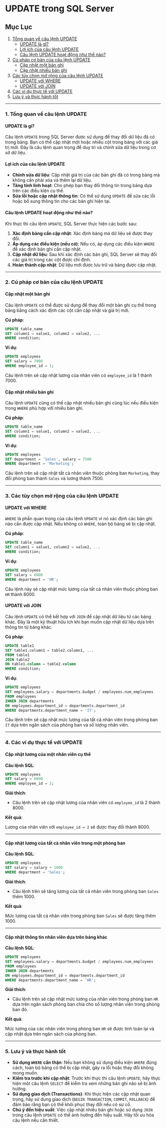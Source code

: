 # UPDATE trong SQL Server

## Mục Lục

1. [Tổng quan về câu lệnh UPDATE](#1-tổng-quan-về-câu-lệnh-update)
   - [UPDATE là gì?](#update-là-gì)
   - [Lợi ích của câu lệnh UPDATE](#lợi-ích-của-câu-lệnh-update)
   - [Câu lệnh UPDATE hoạt động như thế nào?](#câu-lệnh-update-hoạt-động-như-thế-nào)
2. [Cú pháp cơ bản của câu lệnh UPDATE](#2-cú-pháp-cơ-bản-của-câu-lệnh-update)
   - [Cập nhật một bản ghi](#cập-nhật-một-bản-ghi)
   - [Cập nhật nhiều bản ghi](#cập-nhật-nhiều-bản-ghi)
3. [Các tùy chọn mở rộng của câu lệnh UPDATE](#3-các-tùy-chọn-mở-rộng-của-câu-lệnh-update)
   - [UPDATE với WHERE](#update-với-where)
   - [UPDATE với JOIN](#update-với-join)
4. [Các ví dụ thực tế với UPDATE](#4-các-ví-dụ-thực-tế-với-update)
5. [Lưu ý và thực hành tốt](#5-lưu-ý-và-thực-hành-tốt)

---

### 1. Tổng quan về câu lệnh UPDATE

#### UPDATE là gì?

Câu lệnh `UPDATE` trong SQL Server được sử dụng để thay đổi dữ liệu đã có trong bảng. Bạn có thể cập nhật một hoặc nhiều cột trong bảng với các giá trị mới. Đây là câu lệnh quan trọng để duy trì và chỉnh sửa dữ liệu trong cơ sở dữ liệu.

#### Lợi ích của câu lệnh UPDATE

- **Chỉnh sửa dữ liệu**: Cập nhật giá trị của các bản ghi đã có trong bảng mà không cần phải xóa và thêm lại dữ liệu.
- **Tăng tính linh hoạt**: Cho phép bạn thay đổi thông tin trong bảng dựa trên các điều kiện cụ thể.
- **Sửa lỗi hoặc cập nhật thông tin**: Có thể sử dụng `UPDATE` để sửa các lỗi hoặc bổ sung thông tin cho các bản ghi hiện tại.

#### Câu lệnh UPDATE hoạt động như thế nào?

Khi thực thi câu lệnh `UPDATE`, SQL Server thực hiện các bước sau:

1. **Xác định bảng cần cập nhật**: Xác định bảng mà dữ liệu sẽ được thay đổi.
2. **Áp dụng các điều kiện (nếu có)**: Nếu có, áp dụng các điều kiện `WHERE` để xác định bản ghi cần cập nhật.
3. **Cập nhật dữ liệu**: Sau khi xác định các bản ghi, SQL Server sẽ thay đổi các giá trị trong các cột được chỉ định.
4. **Hoàn thành cập nhật**: Dữ liệu mới được lưu trữ và bảng được cập nhật.

---

### 2. Cú pháp cơ bản của câu lệnh UPDATE

#### Cập nhật một bản ghi

Câu lệnh `UPDATE` có thể được sử dụng để thay đổi một bản ghi cụ thể trong bảng bằng cách xác định các cột cần cập nhật và giá trị mới.

**Cú pháp**:

```sql
UPDATE table_name
SET column1 = value1, column2 = value2, ...
WHERE condition;
```

**Ví dụ**:

```sql
UPDATE employees
SET salary = 7000
WHERE employee_id = 1;
```

Câu lệnh trên sẽ cập nhật lương của nhân viên có `employee_id` là 1 thành 7000.

#### Cập nhật nhiều bản ghi

Câu lệnh `UPDATE` cũng có thể cập nhật nhiều bản ghi cùng lúc nếu điều kiện trong `WHERE` phù hợp với nhiều bản ghi.

**Cú pháp**:

```sql
UPDATE table_name
SET column1 = value1, column2 = value2, ...
WHERE condition;
```

**Ví dụ**:

```sql
UPDATE employees
SET department = 'Sales', salary = 7500
WHERE department = 'Marketing';
```

Câu lệnh trên sẽ cập nhật tất cả nhân viên thuộc phòng ban `Marketing`, thay đổi phòng ban thành `Sales` và lương thành 7500.

---

### 3. Các tùy chọn mở rộng của câu lệnh UPDATE

#### UPDATE với WHERE

`WHERE` là phần quan trọng của câu lệnh `UPDATE` vì nó xác định các bản ghi nào cần được cập nhật. Nếu không có `WHERE`, toàn bộ bảng sẽ bị cập nhật.

**Cú pháp**:

```sql
UPDATE table_name
SET column1 = value1, column2 = value2, ...
WHERE condition;
```

**Ví dụ**:

```sql
UPDATE employees
SET salary = 6000
WHERE department = 'HR';
```

Câu lệnh này sẽ cập nhật mức lương của tất cả nhân viên thuộc phòng ban `HR` thành 6000.

#### UPDATE với JOIN

Câu lệnh `UPDATE` có thể kết hợp với `JOIN` để cập nhật dữ liệu từ các bảng khác. Đây là một kỹ thuật hữu ích khi bạn muốn cập nhật dữ liệu dựa trên thông tin từ bảng khác.

**Cú pháp**:

```sql
UPDATE table1
SET table1.column1 = table2.column1, ...
FROM table1
JOIN table2
ON table1.column = table2.column
WHERE condition;
```

**Ví dụ**:

```sql
UPDATE employees
SET employees.salary = departments.budget / employees.num_employees
FROM employees
INNER JOIN departments
ON employees.department_id = departments.department_id
WHERE departments.department_name = 'IT';
```

Câu lệnh trên sẽ cập nhật mức lương của tất cả nhân viên trong phòng ban `IT` dựa trên ngân sách của phòng ban và số lượng nhân viên.

---

### 4. Các ví dụ thực tế với UPDATE

#### Cập nhật lương của một nhân viên cụ thể

**Câu lệnh SQL**:

```sql
UPDATE employees
SET salary = 8000
WHERE employee_id = 2;
```

**Giải thích**:

- Câu lệnh trên sẽ cập nhật lương của nhân viên có `employee_id` là 2 thành 8000.

**Kết quả**:

Lương của nhân viên với `employee_id = 2` sẽ được thay đổi thành 8000.

---

#### Cập nhật lương của tất cả nhân viên trong một phòng ban

**Câu lệnh SQL**:

```sql
UPDATE employees
SET salary = salary + 1000
WHERE department = 'Sales';
```

**Giải thích**:

- Câu lệnh trên sẽ tăng lương của tất cả nhân viên trong phòng ban `Sales` thêm 1000.

**Kết quả**:

Mức lương của tất cả nhân viên trong phòng ban `Sales` sẽ được tăng thêm 1000.

---

#### Cập nhật thông tin nhân viên dựa trên bảng khác

**Câu lệnh SQL**:

```sql
UPDATE employees
SET employees.salary = departments.budget / employees.num_employees
FROM employees
INNER JOIN departments
ON employees.department_id = departments.department_id
WHERE departments.department_name = 'HR';
```

**Giải thích**:

- Câu lệnh trên sẽ cập nhật mức lương của nhân viên trong phòng ban `HR` dựa trên ngân sách phòng ban chia cho số lượng nhân viên trong phòng ban đó.

**Kết quả**:

Mức lương của các nhân viên trong phòng ban `HR` sẽ được tính toán lại và cập nhật dựa trên ngân sách của phòng ban.

---

### 5. Lưu ý và thực hành tốt

- **Sử dụng `WHERE` cẩn thận**: Nếu bạn không sử dụng điều kiện `WHERE` đúng cách, toàn bộ bảng có thể bị cập nhật, gây ra lỗi hoặc thay đổi không mong muốn.
- **Kiểm tra trước khi cập nhật**: Trước khi thực thi câu lệnh `UPDATE`, hãy thực hiện một câu lệnh `SELECT` để kiểm tra xem những bản ghi nào sẽ bị ảnh hưởng.
- **Sử dụng giao dịch (Transactions)**: Khi thực hiện các cập nhật quan trọng, hãy sử dụng giao dịch (`BEGIN TRANSACTION`, `COMMIT`, `ROLLBACK`) để đảm bảo rằng bạn có thể khôi phục thay đổi nếu có sự cố.
- **Chú ý đến hiệu suất**: Việc cập nhật nhiều bản ghi hoặc sử dụng `JOIN` trong câu lệnh `UPDATE` có thể ảnh hưởng đến hiệu suất. Hãy tối ưu hóa câu lệnh nếu cần thiết.

